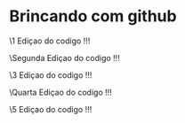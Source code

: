# Brincando com github

\\1 Ediçao do codigo !!!

\\Segunda Ediçao do codigo !!!

\\3 Ediçao do codigo !!!

\\Quarta Ediçao do codigo !!!

\\5 Ediçao do codigo !!!